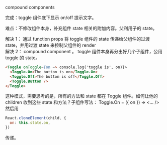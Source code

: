 compound components

完成：toggle 组件底下显示 on/off 提示文字。

难点：不修改组件本身，补充组件 state 相关的附加内容。父利用子的 state。

解决 1： 通过 function props 将 toggle 组件的 state 传递给父组件的过渡 state，并用过渡
state 来控制父组件的 render\
解决 2： compound component 。 toggle 组件本身再分出好几个子组件，公用 toggle 的 state。

```html
<Toggle onToggle={on => console.log('toggle is', on)}>
  <Toggle.On>The button is on</Toggle.On>
  <Toggle.Off>The button is off</Toggle.Off>
  <Toggle.Button />
</Toggle>
```

这种模式，需要思考的是，所有的方法和 state 都在 Toggle 组件。如何让他的 children 收到这些
state 和方法？子组件写法： Toggle.On = ({ on }) => <... /> 然后用

```js
React.cloneElement(child, {
  on: this.state.on,
})
```

传递。
